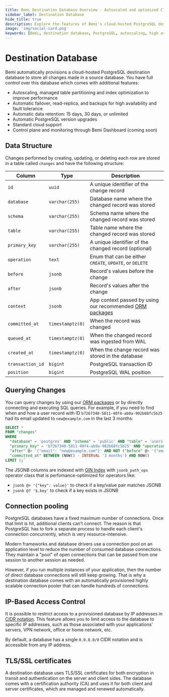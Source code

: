 ```yaml
---
title: Bemi Destination Database Overview - Autoscaled and optimized Cloud PostgreSQL Audit Trails
sidebar_label: Destination Database
hide_title: true
description: Explore the features of Bemi's cloud-hosted PostgreSQL destination database, including autoscaling, failover, backups, and query capabilities. Bemi simplifies data retention, version upgrades, and offers enhanced performance and security.
image: 'img/social-card.png'
keywords: [Bemi, destination database, PostgreSQL, autoscaling, high availability, query changes, cloud data audit trails]
---
```


# Destination Database

Bemi automatically provisions a cloud-hosted PostgreSQL destination database to store all changes made in a source database.
You have full control over this database which comes with additional features:

* Autoscaling, managed table partitioning and index optimization to improve performance
* Automatic failover, read-replica, and backups for high availability and fault tolerance
* Automatic data retention: 15 days, 30 days, or unlimited
* Automatic PostgreSQL version upgrades
* Standard cloud support
* Control plane and monitoring through Bemi Dashboard (coming soon)

## Data Structure

Changes performed by creating, updating, or deleting each row are stored in a table called `changes` and have the following structure:

| Column           | Type             | Description                                                  |
| ---------------- | ---------------- | ------------------------------------------------------------ |
| `id`             | `uuid`           | A unique identifier of the change record                     |
| `database`       | `varchar(255)`   | Database name where the changed record was stored            |
| `schema`         | `varchar(255)`   | Schema name where the changed record was stored              |
| `table`          | `varchar(255)`   | Table name where the changed record was stored               |
| `primary_key`    | `varchar(255)`   | A unique identifier of the changed record (optional)         |
| `operation`      | `text`           | Enum that can be either `CREATE`, `UPDATE`, or `DELETE`      |
| `before`         | `jsonb`          | Record's values before the change                            |
| `after`          | `jsonb`          | Record's values after the change                             |
| `context`        | `jsonb`          | App context passed by using our recommended [ORM packages](/#supported-orms) |
| `committed_at`   | `timestamptz(0)` | When the record was changed                                  |
| `queued_at`      | `timestamptz(0)` | When the changed record was ingested from WAL                |
| `created_at`     | `timestamptz(0)` | When the change record was stored in the database            |
| `transaction_id` | `bigint`         | PostgreSQL transaction ID                                    |
| `position`       | `bigint`         | PostgreSQL WAL position                                      |

## Querying Changes

You can query changes by using our [ORM packages](/#supported-orms) or by directly connecting and executing SQL queries.
For example, if you need to find when and how a user record with ID `b7267340-5011-40f4-ab9a-902b68fc5b25` had its email updated to `new@example.com` in the last 3 months:

```sql
SELECT *
FROM "changes"
WHERE
  "database" = 'postgres' AND "schema" = 'public' AND "table" = 'users' AND
  "primary_key" = 'b7267340-5011-40f4-ab9a-902b68fc5b25' AND "operation" = 'UPDATE' AND
  "after" @> '{"email": "new@example.com"}' AND NOT ("before" @> '{"email": "new@example.com"}') AND
  "committed_at" BETWEEN (NOW() - INTERVAL '3 months') AND NOW()
LIMIT 1;`
```

The JSONB columns are indexed with [GIN Index](https://www.postgresql.org/docs/current/indexes-types.html#INDEXES-TYPES-GIN) with `jsonb_path_ops` operator class that is perfomance-optimized for operators like:

* `jsonb @> '{"key": value}'`  to check if a key/value pair matches JSONB
* `jsonb @? '$.key'` to check if a key exists in JSONB

## Connection pooling

PostgreSQL databases have a fixed maximum number of connections. Once that limit is hit, additional clients can’t connect.
The reason is that PostgreSQL has to fork a separate process to handle each client's connection concurrently, which is very resource-intensive.

Modern frameworks and database drivers use a connection pool on an application level to reduce the number of consumed database connections.
They maintain a "pool" of open connections that can be passed from one session to another session as needed.

However, if you run multiple instances of your application, then the number of direct database connections will still keep growing.
That is why a destination database comes with an automatically provisioned highly scalable connection pooler that can handle hundreds of connections.

## IP-Based Access Control

It is possible to restrict access to a provisioned database by IP addresses in [CIDR notation](https://en.wikipedia.org/wiki/Classless_Inter-Domain_Routing).
This feature allows you to limit access to the database to specific IP addresses, such as those associated with your applications' servers,
VPN network, office or home network, etc.

By default, a database has a single `0.0.0.0/0` CIDR notation and is accessible from any IP address.

## TLS/SSL certificates

A destination database uses TLS/SSL certificates for both encryption in transit and authentication on the server and client sides.
The database comes with a certification authority (CA) and uses it for both client and server certificates, which are managed and renewed automatically.
